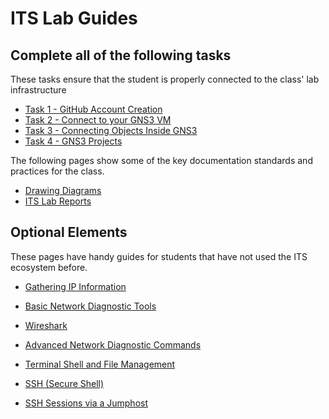 # ITS Lab Guides

## Complete all of the following tasks

These tasks ensure that the student is properly connected to the class' lab infrastructure

- [Task 1 - GitHub Account Creation](../tasks/Task-GitHub-Account-Creation.md)
- [Task 2 - Connect to your GNS3 VM](../tasks/Task-Connect-to-GNS3-VM.md)
- [Task 3 - Connecting Objects Inside GNS3](../tasks/Task-Connecting-Objects-Inside-GNS3.md)
- [Task 4 - GNS3 Projects](../tasks/Task-GNS3-Projects.md)

The following pages show some of the key documentation standards and practices for the class.

- [Drawing Diagrams](../tasks/Task-Drawing-Diagrams.md)
- [ITS Lab Reports](../tasks/ITL-Lab-Report.md)

## Optional Elements

These pages have handy guides for students that have not used the ITS ecosystem before.  

- [Gathering IP Information](../tasks/Task-Gathering-IP-Information.md)
- [Basic Network Diagnostic Tools](../tasks/Task-Basic-Network-Diagnostic-Tools.md)
- [Wireshark](../tasks/Task-Wireshark.md)
- [Advanced Network Diagnostic Commands](../tasks/Task-Advanced-Network-Diagnostic-Commands.md)

- [Terminal Shell and File Management](../tasks/Task-Terminal-Shell-and-File-Management.md)
- [SSH (Secure Shell)](../tasks/Task-SSH.md)
- [SSH Sessions via a Jumphost](../tasks/Task-SSH-Jumphost.md)